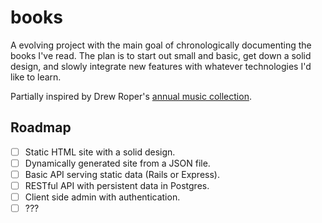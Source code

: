 # books
A evolving project with the main goal of chronologically documenting the books I've read. The plan is to start out small and basic, get down a solid design, and slowly integrate new features with whatever technologies I'd like to learn.

Partially inspired by Drew Roper's [annual music collection](http://2015.drewroper.com).

## Roadmap
- [ ] Static HTML site with a solid design.
- [ ] Dynamically generated site from a JSON file.
- [ ] Basic API serving static data (Rails or Express).
- [ ] RESTful API with persistent data in Postgres.
- [ ] Client side admin with authentication.
- [ ] ???
